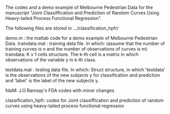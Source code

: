 The codes and a demo example of Melbourne Pedestrian Data for the manuscript  "Joint Classiffication and Prediction of Random Curves
Using Heavy-tailed Process Functional Regression".

The following files are stored in .../classification_hpfr/

demo.m : the matlab code for a demo example of  Melbourne Pedestrian Data. 
traindata.mat : training data file. In which: (assume that the number of  training curves is n and the number of observations of curves is m)
                         traindata: K x 1 cells structure. The k-th cell is a matrix in which observations of the variable y in k-th class.
	
testdata.mat : testing data file. In which: 
                         Struct structure, in which 'testdata' is the observations of the new subjects y for classification and prediction and 'label' is the label of the new subjects y.



fdaM: J.O.Ramsay's FDA codes with minor changes

classificaiton_hpfr: codes for Joint classiffication and prediction of random curves
using heavy-tailed process functional regression
